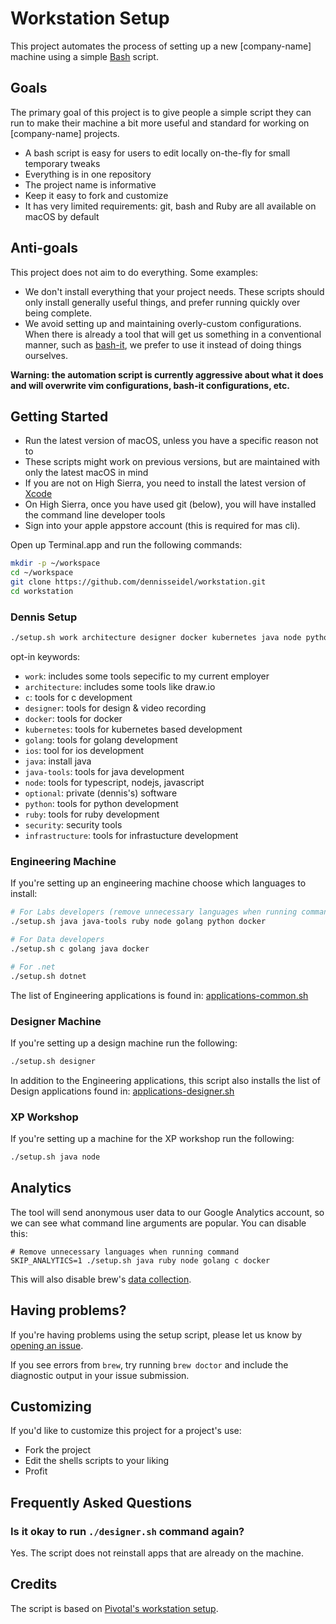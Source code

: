 # Workstation Setup

This project automates the process of setting up a new [company-name] machine using a simple [Bash](https://www.gnu.org/software/bash/) script.

## Goals

The primary goal of this project is to give people a simple script they can run to make their machine a bit more useful and standard for working on [company-name] projects.

 * A bash script is easy for users to edit locally on-the-fly for small temporary tweaks
 * Everything is in one repository
 * The project name is informative
 * Keep it easy to fork and customize
 * It has very limited requirements: git, bash and Ruby are all available on macOS by default

## Anti-goals

This project does not aim to do everything. Some examples:

 * We don't install everything that your project needs. These scripts should only install generally useful things, and prefer running quickly over being complete.
 * We avoid setting up and maintaining overly-custom configurations. When there is already a tool that will get us something in a conventional manner, such as [bash-it](https://github.com/Bash-it/bash-it), we prefer to use it instead of doing things ourselves.

**Warning: the automation script is currently aggressive about what it does and will overwrite vim configurations, bash-it configurations, etc.**

## Getting Started

- Run the latest version of macOS, 
    unless you have a specific reason not to
- These scripts might work on previous versions, but are maintained with only the latest macOS in mind
- If you are not on High Sierra, you need to install the latest version of [Xcode](https://developer.apple.com/xcode/)
- On High Sierra, once you have used git (below), you will have installed the command line developer tools
- Sign into your apple appstore account (this is required for mas cli).

Open up Terminal.app and run the following commands:

```sh
mkdir -p ~/workspace
cd ~/workspace
git clone https://github.com/dennisseidel/workstation.git
cd workstation
```


### Dennis Setup 

```sh 
./setup.sh work architecture designer docker kubernetes java node python security infrastructure optional
```

opt-in keywords:
* `work`: includes some tools sepecific to my current employer
* `architecture`: includes some tools like draw.io
* `c`: tools for c development
* `designer`: tools for design & video recording
* `docker`: tools for docker
* `kubernetes`: tools for kubernetes based development
* `golang`: tools for golang development
* `ios`: tool for ios development
* `java`: install java
* `java-tools`: tools for java development
* `node`: tools for typescript, nodejs, javascript
* `optional`: private (dennis's) software
* `python`: tools for python development
* `ruby`: tools for ruby development
* `security`: security tools 
* `infrastructure`: tools for infrastucture development

### Engineering Machine

If you're setting up an engineering machine choose which languages to install:

```sh
# For Labs developers (remove unnecessary languages when running command)
./setup.sh java java-tools ruby node golang python docker

# For Data developers
./setup.sh c golang java docker

# For .net
./setup.sh dotnet
```

The list of Engineering applications is found in: [applications-common.sh](https://github.com/dennisseidel/workstation/blob/master/scripts/common/applications-common.sh)

### Designer Machine

If you're setting up a design machine run the following:

```sh
./setup.sh designer
```

In addition to the Engineering applications, this script also installs the list of Design applications found in: [applications-designer.sh](https://github.com/dennisseidel/workstation/blob/master/scripts/opt-in/designer.sh)

### XP Workshop

If you're setting up a machine for the XP workshop run the following:

```sh
./setup.sh java node
```

## Analytics

The tool will send anonymous user data to our Google Analytics account, so we can see what command line arguments are popular.  You can disable this:
```
# Remove unnecessary languages when running command
SKIP_ANALYTICS=1 ./setup.sh java ruby node golang c docker
```
This will also disable brew's [data collection](https://github.com/Homebrew/brew/blob/master/docs/Analytics.md).

## Having problems?

If you're having problems using the setup script, please let us know by [opening an issue](https://github.com/dennisseidel/workstation/issues/new).

If you see errors from `brew`, try running `brew doctor` and include the diagnostic output in your issue submission.

## Customizing

If you'd like to customize this project for a project's use:

- Fork the project
- Edit the shells scripts to your liking
- Profit

## Frequently Asked Questions

### Is it okay to run `./designer.sh` command again?

Yes. The script does not reinstall apps that are already on the machine.

## Credits

The script is based on [Pivotal's workstation setup](https://github.com/pivotal/workstation-setup).
